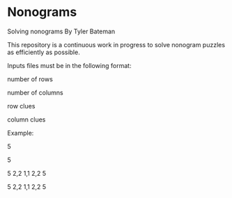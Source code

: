 # Nonograms
Solving nonograms
By Tyler Bateman

This repository is a continuous work in progress to solve nonogram puzzles as efficiently as possible.

Inputs files must be in the following format:

number of rows

number of columns

row clues

column clues

 

Example:

5

5

5 2,2 1,1 2,2 5

5 2,2 1,1 2,2 5

